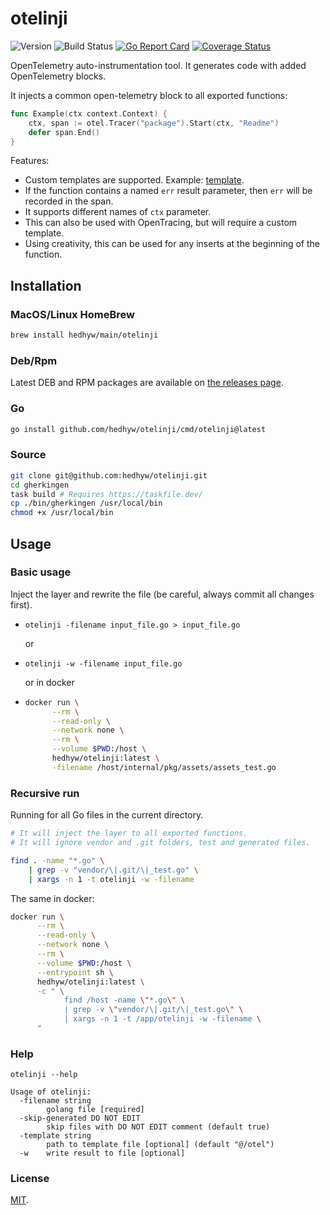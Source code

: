 # otelinji

![Version](https://img.shields.io/github/v/tag/hedhyw/otelinji)
![Build Status](https://github.com/hedhyw/otelinji/actions/workflows/check.yml/badge.svg)
[![Go Report Card](https://goreportcard.com/badge/github.com/hedhyw/otelinji)](https://goreportcard.com/report/github.com/hedhyw/otelinji)
[![Coverage Status](https://coveralls.io/repos/github/hedhyw/otelinji/badge.svg?branch=main)](https://coveralls.io/github/hedhyw/otelinji?branch=main)

OpenTelemetry auto-instrumentation tool. It generates code with added OpenTelemetry blocks.

It injects a common open-telemetry block to all exported functions:

```go
func Example(ctx context.Context) {
    ctx, span := otel.Tracer("package").Start(ctx, "Readme")
    defer span.End()
}
```

Features:
- Custom templates are supported. Example: [template](./internal/pkg/assets/otel.tmpl).
- If the function contains a named `err` result parameter,
  then `err` will be recorded in the span.
- It supports different names of `ctx` parameter.
- This can also be used with OpenTracing, but will require a custom template.
- Using creativity, this can be used for any inserts at the beginning of the function.

## Installation

### MacOS/Linux HomeBrew

```sh
brew install hedhyw/main/otelinji
```

### Deb/Rpm

Latest DEB and RPM packages are available on [the releases page](https://github.com/hedhyw/otelinji/releases/latest).

### Go

```sh
go install github.com/hedhyw/otelinji/cmd/otelinji@latest
```

### Source

```sh
git clone git@github.com:hedhyw/otelinji.git
cd gherkingen
task build # Requires https://taskfile.dev/
cp ./bin/gherkingen /usr/local/bin
chmod +x /usr/local/bin
```

## Usage

### Basic usage

Inject the layer and rewrite the file (be careful, always commit all changes first).
- `otelinji -filename input_file.go > input_file.go`

  or

- `otelinji -w -filename input_file.go`

  or in docker

- ```sh
  docker run \
        --rm \
        --read-only \
        --network none \
        --rm \
        --volume $PWD:/host \
        hedhyw/otelinji:latest \
        -filename /host/internal/pkg/assets/assets_test.go
  ```

### Recursive run

Running for all Go files in the current directory.
```sh
# It will inject the layer to all exported functions.
# It will ignore vendor and .git folders, test and generated files.

find . -name "*.go" \
    | grep -v "vendor/\|.git/\|_test.go" \
    | xargs -n 1 -t otelinji -w -filename
```

The same in docker:
```sh
docker run \
      --rm \
      --read-only \
      --network none \
      --rm \
      --volume $PWD:/host \
      --entrypoint sh \
      hedhyw/otelinji:latest \
      -c " \
            find /host -name \"*.go\" \
            | grep -v \"vendor/\|.git/\|_test.go\" \
            | xargs -n 1 -t /app/otelinji -w -filename \
      "
```

### Help

```
otelinji --help

Usage of otelinji:
  -filename string
        golang file [required]
  -skip-generated DO NOT EDIT
        skip files with DO NOT EDIT comment (default true)
  -template string
        path to template file [optional] (default "@/otel")
  -w    write result to file [optional]
```

### License

[MIT](./LICENSE).

